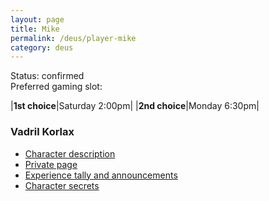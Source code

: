 ```yaml
---
layout: page
title: Mike
permalink: /deus/player-mike
category: deus
---
```

Status: confirmed
<br>Preferred gaming slot:

|__1st choice__|Saturday 2:00pm|
|__2nd choice__|Monday 6:30pm|

### Vadril Korlax

* [Character description](char-public-mike)
* [Private page](char-private-mike)
* [Experience tally and announcements](announce-mike)
* [Character secrets](char-secrets-mike)

